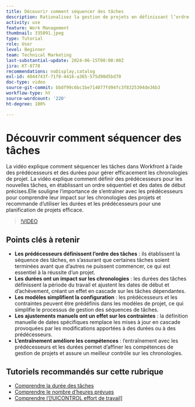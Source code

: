 ```yaml
---
title: Découvrir comment séquencer des tâches
description: Rationalisez la gestion de projets en définissant l’ordre des tâches avec les prédécesseurs, en définissant des chronologies par le biais des durées, en simplifiant les séquences à l’aide de modèles, en évitant les contraintes manuelles et en affinant les compétences avec la pratique.
activity: use
feature: Work Management
thumbnail: 335091.jpeg
type: Tutorial
role: User
level: Beginner
team: Technical Marketing
last-substantial-update: 2024-06-15T00:00:00Z
jira: KT-8778
recommendations: noDisplay,catalog
exl-id: 4044743f-71f8-4416-a365-575d90d5bd70
doc-type: video
source-git-commit: bbdf99c6bc1be714077fd94fc3f8325394de36b3
workflow-type: ht
source-wordcount: '220'
ht-degree: 100%

---
```


# Découvrir comment séquencer des tâches

La vidéo explique comment séquencer les tâches dans Workfront à l’aide des prédécesseurs et des durées pour gérer efficacement les chronologies de projet.
La vidéo explique comment définir des prédécesseurs pour les nouvelles tâches, en établissant un ordre séquentiel et des dates de début précises.Elle souligne l’importance de s’entraîner avec les prédécesseurs pour comprendre leur impact sur les chronologies des projets et recommande d’utiliser les durées et les prédécesseurs pour une planification de projets efficace.


>[!VIDEO](https://video.tv.adobe.com/v/335091/?quality=12&learn=on&enablevpops=1)

## Points clés à retenir

* **Les prédécesseurs définissent l’ordre des tâches** : ils établissent la séquence des tâches, en s’assurant que certaines tâches soient terminées avant que d’autres ne puissent commencer, ce qui est essentiel à la réussite d’un projet.
* **Les durées ont un impact sur les chronologies** : les durées des tâches définissent la période du travail et ajustent les dates de début et d’achèvement, créant un effet en cascade sur les tâches dépendantes.
* **Les modèles simplifient la configuration** : les prédécesseurs et les contraintes peuvent être prédéfinis dans les modèles de projet, ce qui simplifie le processus de gestion des séquences de tâches.
* **Les ajustements manuels ont un effet sur les contraintes** : la définition manuelle de dates spécifiques remplace les mises à jour en cascade provoquées par les modifications apportées à des durées ou à des prédécesseurs.
* **L’entraînement améliore les compétences** : l’entraînement avec les prédécesseurs et les durées permet d’affiner les compétences de gestion de projets et assure un meilleur contrôle sur les chronologies.

## Tutoriels recommandés sur cette rubrique

* [Comprendre la durée des tâches](/help/manage-work/tasks/understand-task-durations.md)
* [Comprendre le nombre d’heures prévues](/help/manage-work/tasks/understand-planned-hours.md)
* [Comprendre l’[!UICONTROL effort de travail]](/help/manage-work/tasks/understand-work-effort.md)
